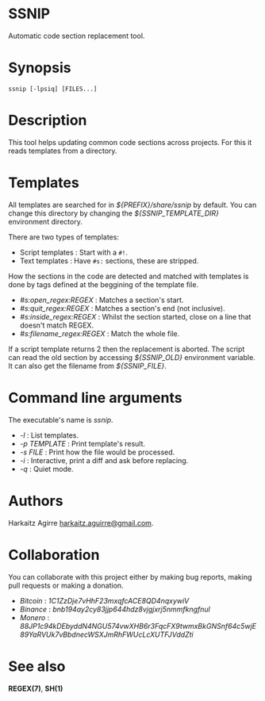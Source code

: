 # SSNIP

Automatic code section replacement tool.

# Synopsis

    ssnip [-lpsiq] [FILES...]

# Description

This tool helps updating common code sections across projects. For this it
reads templates from a directory.

# Templates

All templates are searched for in *\${PREFIX}/share/ssnip* by default. You can change
this directory by changing the *\${SSNIP_TEMPLATE_DIR}* environment directory.

There are two types of templates:

- Script templates : Start with a `#!`.
- Text templates   : Have `#s:` sections, these are stripped.

How the sections in the code are detected and matched with templates is done by tags
defined at the beggining of the template file.

- *#s:open_regex:REGEX* : Matches a section's start.
- *#s:quit_regex:REGEX* : Matches a section's end (not inclusive).
- *#s:inside_regex:REGEX* : Whilst the section started, close on a line that doesn't match REGEX.
- *#s:filename_regex:REGEX* : Match the whole file.

If a script template returns 2 then the replacement is aborted. The script can read the old section
by accessing *\${SSNIP_OLD}* environment variable. It can also get the filename from *\${SSNIP_FILE}*.

# Command line arguments

The executable's name is *ssnip*.

- *-l* : List templates.
- *-p TEMPLATE* : Print template's result.
- *-s FILE* : Print how the file would be processed.
- *-i* : Interactive, print a diff and ask before replacing.
- *-q* : Quiet mode.

# Authors

Harkaitz Agirre <harkaitz.aguirre@gmail.com>.

# Collaboration

You can collaborate with this project either by making bug reports,
making pull requests or making a donation.

- *Bitcoin* : _1C1ZzDje7vHhF23mxqfcACE8QD4nqxywiV_
- *Binance* : _bnb194ay2cy83jjp644hdz8vjgjxrj5nmmfkngfnul_
- *Monero* : _88JP1c94kDEbyddN4NGU574vwXHB6r3FqcFX9twmxBkGNSnf64c5wjE89YaRVUk7vBbdnecWSXJmRhFWUcLcXUTFJVddZti_

# See also

**REGEX(7)**, **SH(1)**
